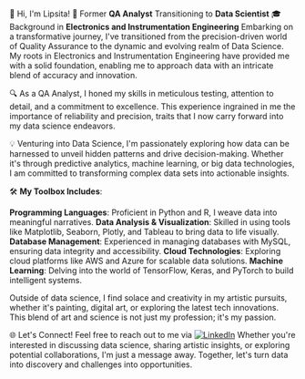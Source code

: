 👋 Hi, I'm Lipsita!
🌟 Former **QA Analyst** Transitioning to **Data Scientist**
🎓 Background in **Electronics and Instrumentation Engineering**
Embarking on a transformative journey, I've transitioned from the precision-driven world of Quality Assurance to the dynamic and evolving realm of Data Science. My roots in Electronics and Instrumentation Engineering have provided me with a solid foundation, enabling me to approach data with an intricate blend of accuracy and innovation.

🔍 As a QA Analyst, I honed my skills in meticulous testing, attention to detail, and a commitment to excellence. This experience ingrained in me the importance of reliability and precision, traits that I now carry forward into my data science endeavors.

💡 Venturing into Data Science, I'm passionately exploring how data can be harnessed to unveil hidden patterns and drive decision-making. Whether it's through predictive analytics, machine learning, or big data technologies, I am committed to transforming complex data sets into actionable insights.

🛠️ **My Toolbox Includes**:

**Programming Languages**: Proficient in Python and R, I weave data into meaningful narratives.
**Data Analysis & Visualization**: Skilled in using tools like Matplotlib, Seaborn, Plotly, and Tableau to bring data to life visually.
**Database Management**: Experienced in managing databases with MySQL, ensuring data integrity and accessibility.
**Cloud Technologies**: Exploring cloud platforms like AWS and Azure for scalable data solutions.
**Machine Learning**: Delving into the world of TensorFlow, Keras, and PyTorch to build intelligent systems.

Outside of data science, I find solace and creativity in my artistic pursuits, whether it's painting, digital art, or exploring the latest tech innovations. This blend of art and science is not just my profession; it's my passion.

🌐 Let's Connect! 
Feel free to reach out to me via [![LinkedIn]([URL_TO_YOUR_IMAGE](https://github.com/lipsitalt/lipsitalt/blob/main/LI-In-Bug.png?raw=true))](https://www.linkedin.com/in/lipsitatripathy)
Whether you're interested in discussing data science, sharing artistic insights, or exploring potential collaborations, I'm just a message away. Together, let's turn data into discovery and challenges into opportunities.
